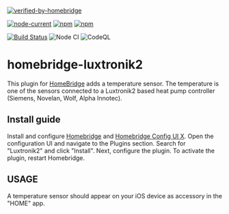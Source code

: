 [![verified-by-homebridge](https://badgen.net/badge/homebridge/verified/purple)](https://github.com/homebridge/homebridge/wiki/Verified-Plugins)

[![node-current](https://img.shields.io/node/v/homebridge-luxtronik2)](https://github.com/cbrandlehner/homebridge-luxtronik2)
[![npm](https://img.shields.io/npm/dt/homebridge-luxtronik2.svg)](https://www.npmjs.com/package/homebridge-luxtronik2)
[![npm](https://img.shields.io/npm/l/homebridge-luxtronik2.svg)](https://github.com/cbrandlehner/homebridge-luxtronik2/blob/master/LICENSE)

[![Build Status](https://travis-ci.com/cbrandlehner/homebridge-luxtronik2.svg?branch=master)](https://travis-ci.com/cbrandlehner/homebridge-luxtronik2)
![Node CI](https://github.com/cbrandlehner/homebridge-luxtronik2/workflows/Node%20CI/badge.svg)
![CodeQL](https://github.com/cbrandlehner/homebridge-luxtronik2/workflows/CodeQL/badge.svg)


# homebridge-luxtronik2

This plugin for [HomeBridge](https://github.com/nfarina/homebridge) adds a temperature sensor. The temperature is one of the sensors connected to a Luxtronik2 based heat pump controller (Siemens, Novelan, Wolf, Alpha Innotec).

## Install guide
Install and configure [Homebridge](https://github.com/nfarina/homebridge) and [Homebridge Config UI X](https://github.com/oznu/homebridge-config-ui-x#readme).
Open the configuration UI and navigate to the Plugins section. Search for "Luxtronik2" and click "Install".
Next, configure the plugin.
To activate the plugin, restart Homebridge.

## USAGE
A temperature sensor should appear on your iOS device as accessory in the "HOME" app.

